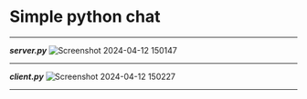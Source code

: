 # Simple python chat 

---
***server.py***
![Screenshot 2024-04-12 150147](https://github.com/charusaini123/python_networking/assets/123059998/fed999dc-c05f-4adf-a040-eced88f0c94e)

---
***client.py***
![Screenshot 2024-04-12 150227](https://github.com/charusaini123/python_networking/assets/123059998/18d54480-999c-4957-847f-0f53ec2da39f)

---
